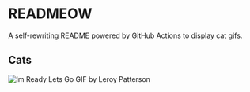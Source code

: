 # READMEOW

A self-rewriting README powered by GitHub Actions to display cat gifs.

## Cats

![Im Ready Lets Go GIF by Leroy Patterson](https://media1.giphy.com/media/CjmvTCZf2U3p09Cn0h/200.gif?cid=9acd02dahyw76cz9xod5vez9y09uma25mwtrttbb2l9utcdm&ep=v1_gifs_search&rid=200.gif&ct=g)
